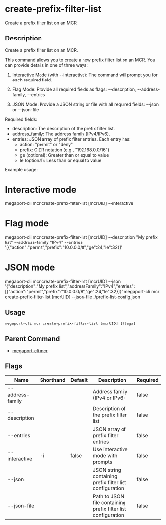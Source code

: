 # create-prefix-filter-list

Create a prefix filter list on an MCR

## Description

Create a prefix filter list on an MCR.

This command allows you to create a new prefix filter list on an MCR.
You can provide details in one of three ways:

1. Interactive Mode (with --interactive):
   The command will prompt you for each required field.

2. Flag Mode:
   Provide all required fields as flags:
   --description, --address-family, --entries

3. JSON Mode:
   Provide a JSON string or file with all required fields:
   --json <json-string> or --json-file <path>

Required fields:
  - description: The description of the prefix filter list.
  - address_family: The address family (IPv4/IPv6).
  - entries: JSON array of prefix filter entries. Each entry has:
      - action: "permit" or "deny"
      - prefix: CIDR notation (e.g., "192.168.0.0/16")
      - ge (optional): Greater than or equal to value
      - le (optional): Less than or equal to value

Example usage:

  # Interactive mode
  megaport-cli mcr create-prefix-filter-list [mcrUID] --interactive

  # Flag mode
  megaport-cli mcr create-prefix-filter-list [mcrUID] --description "My prefix list" --address-family "IPv4" --entries '[{"action":"permit","prefix":"10.0.0.0/8","ge":24,"le":32}]'

  # JSON mode
  megaport-cli mcr create-prefix-filter-list [mcrUID] --json '{"description":"My prefix list","addressFamily":"IPv4","entries":[{"action":"permit","prefix":"10.0.0.0/8","ge":24,"le":32}]}'
  megaport-cli mcr create-prefix-filter-list [mcrUID] --json-file ./prefix-list-config.json



## Usage

```
megaport-cli mcr create-prefix-filter-list [mcrUID] [flags]
```



## Parent Command

* [megaport-cli mcr](mcr.md)




## Flags

| Name | Shorthand | Default | Description | Required |
|------|-----------|---------|-------------|----------|
| --address-family |  |  | Address family (IPv4 or IPv6) | false |
| --description |  |  | Description of the prefix filter list | false |
| --entries |  |  | JSON array of prefix filter entries | false |
| --interactive | -i | false | Use interactive mode with prompts | false |
| --json |  |  | JSON string containing prefix filter list configuration | false |
| --json-file |  |  | Path to JSON file containing prefix filter list configuration | false |



